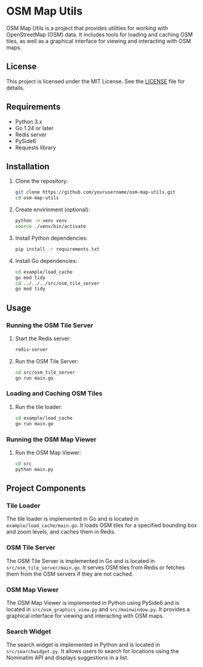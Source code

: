 # OSM Map Utils

OSM Map Utils is a project that provides utilities for working with OpenStreetMap (OSM) data. It includes tools for loading and caching OSM tiles, as well as a graphical interface for viewing and interacting with OSM maps.

## License

This project is licensed under the MIT License. See the [LICENSE](LICENSE) file for details.

## Requirements

- Python 3.x
- Go 1.24 or later
- Redis server
- PySide6
- Requests library

## Installation

1. Clone the repository:
    ```sh
    git clone https://github.com/yourusername/osm-map-utils.git
    cd osm-map-utils
    ```

2. Create envirinment (optional):
   ```sh
   python -m venv venv
   source ./venv/bin/activate
   ```
   
3. Install Python dependencies:
    ```sh
    pip install -r requirements.txt
    ```

4. Install Go dependencies:
    ```sh
    cd example/load_cache
    go mod tidy
    cd ../../../src/osm_tile_server
    go mod tidy
    ```

## Usage

### Running the OSM Tile Server

1. Start the Redis server:
    ```sh
    redis-server
    ```

2. Run the OSM Tile Server:
    ```sh
    cd src/osm_tile_server
    go run main.go
    ```

### Loading and Caching OSM Tiles

1. Run the tile loader:
    ```sh
    cd example/load_cache
    go run main.go
    ```

### Running the OSM Map Viewer

1. Run the OSM Map Viewer:
    ```sh
    cd src
    python main.py
    ```

## Project Components

### Tile Loader

The tile loader is implemented in Go and is located in `example/load_cache/main.go`. It loads OSM tiles for a specified bounding box and zoom levels, and caches them in Redis.

### OSM Tile Server

The OSM Tile Server is implemented in Go and is located in `src/osm_tile_server/main.go`. It serves OSM tiles from Redis or fetches them from the OSM servers if they are not cached.

### OSM Map Viewer

The OSM Map Viewer is implemented in Python using PySide6 and is located in `src/osm_graphics_view.py` and `src/mainwindow.py`. It provides a graphical interface for viewing and interacting with OSM maps.

### Search Widget

The search widget is implemented in Python and is located in `src/searchwidget.py`. It allows users to search for locations using the Nominatim API and displays suggestions in a list.
